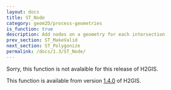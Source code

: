 ```yaml
---
layout: docs
title: ST_Node
category: geom2D/process-geometries
is_function: true
description: Add nodes on a geometry for each intersection
prev_section: ST_MakeValid
next_section: ST_Polygonize
permalink: /docs/1.3/ST_Node/
---
```


Sorry, this function is not avalaible for this release of H2GIS. 

This function is available from version [1.4.0](../../1.4.0/ST_Node) of H2GIS.

